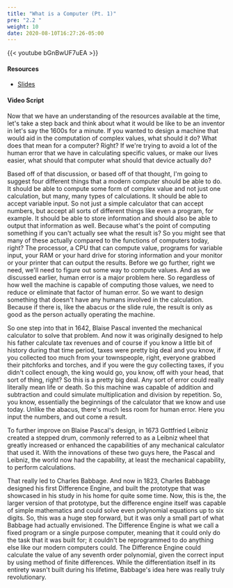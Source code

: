 ```yaml
---
title: "What is a Computer (Pt. 1)"
pre: "2.2 "
weight: 10
date: 2020-08-10T16:27:26-05:00
---
```


{{< youtube bGnBwUF7uEA >}}

#### Resources

* [Slides](/1-cc110/02-early-computing-machines/slides/2-Early-Computing-Machines.pdf)

#### Video Script

Now that we have an understanding of the resources available at the time, let's take a step back and think about what it would be like to be an inventor in let's say the 1600s for a minute. If you wanted to design a machine that would aid in the computation of complex values, what should it do? What does that mean for a computer? Right? If we're trying to avoid a lot of the human error that we have in calculating specific values, or make our lives easier, what should that computer what should that device actually do? 

Based off of that discussion, or based off of that thought, I'm going to suggest four different things that a modern computer should be able to do. It should be able to compute some form of complex value and not just one calculation, but many, many types of calculations. It should be able to accept variable input. So not just a simple calculator that can accept numbers, but accept all sorts of different things like even a program, for example. It should be able to store information and should also be able to output that information as well. Because what's the point of computing something if you can't actually see what the result is? So you might see that many of these actually compared to the functions of computers today, right? The processor, a CPU that can compute value, programs for variable input, your RAM or your hard drive for storing information and your monitor or your printer that can output the results. Before we go further, right we need, we'll need to figure out some way to compute values. And as we discussed earlier, human error is a major problem here. So regardless of how well the machine is capable of computing those values, we need to reduce or eliminate that factor of human error. So we want to design something that doesn't have any humans involved in the calculation. Because if there is, like the abacus or the slide rule, the result is only as good as the person actually operating the machine. 

So one step into that in 1642, Blaise Pascal invented the mechanical calculator to solve that problem. And now it was originally designed to help his father calculate tax revenues and of course if you know a little bit of history during that time period, taxes were pretty big deal and you know, if you collected too much from your townspeople, right, everyone grabbed their pitchforks and torches, and if you were the guy collecting taxes, if you didn't collect enough, the king would go, you know, off with your head, that sort of thing, right? So this is a pretty big deal. Any sort of error could really literally mean life or death. So this machine was capable of addition and subtraction and could simulate multiplication and division by repetition. So, you know, essentially the beginnings of the calculator that we know and use today. Unlike the abacus, there's much less room for human error. Here you input the numbers, and out come a result. 

To further improve on Blaise Pascal's design, in 1673 Gottfried Leibniz created a stepped drum, commonly referred to as a Leibniz wheel that greatly increased or enhanced the capabilities of any mechanical calculator that used it. With the innovations of these two guys here, the Pascal and Leibniz, the world now had the capability, at least the mechanical capability, to perform calculations. 

That really led to Charles Babbage. And now in 1823, Charles Babbage designed his first Difference Engine, and built the prototype that was showcased in his study in his home for quite some time. Now, this is the, the larger version of that prototype, but the difference engine itself was capable of simple mathematics and could solve even polynomial equations up to six digits. So, this was a huge step forward, but it was only a small part of what Babbage had actually envisioned. The Difference Engine is what we call a fixed program or a single purpose computer, meaning that it could only do the task that it was built for; it couldn't be reprogrammed to do anything else like our modern computers could. The Difference Engine could calculate the value of any seventh order polynomial, given the correct input by using method of finite differences. While the differentiation itself in its entirety wasn't built during his lifetime, Babbage's idea here was really truly revolutionary. 

